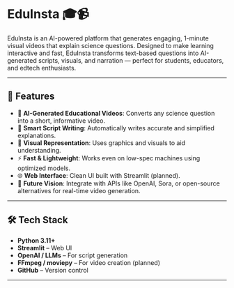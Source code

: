 # EduInsta 🎓📹

EduInsta is an AI-powered platform that generates engaging, 1-minute visual videos that explain science questions. Designed to make learning interactive and fast, EduInsta transforms text-based questions into AI-generated scripts, visuals, and narration — perfect for students, educators, and edtech enthusiasts.

---

## 🌟 Features

- 🎥 **AI-Generated Educational Videos**: Converts any science question into a short, informative video.
- 🧠 **Smart Script Writing**: Automatically writes accurate and simplified explanations.
- 🎨 **Visual Representation**: Uses graphics and visuals to aid understanding.
- ⚡ **Fast & Lightweight**: Works even on low-spec machines using optimized models.
- 🌐 **Web Interface**: Clean UI built with Streamlit (planned).
- 🚀 **Future Vision**: Integrate with APIs like OpenAI, Sora, or open-source alternatives for real-time video generation.

---

## 🛠 Tech Stack

- **Python 3.11+**
- **Streamlit** – Web UI
- **OpenAI / LLMs** – For script generation
- **FFmpeg / moviepy** – For video creation (planned)
- **GitHub** – Version control

---
